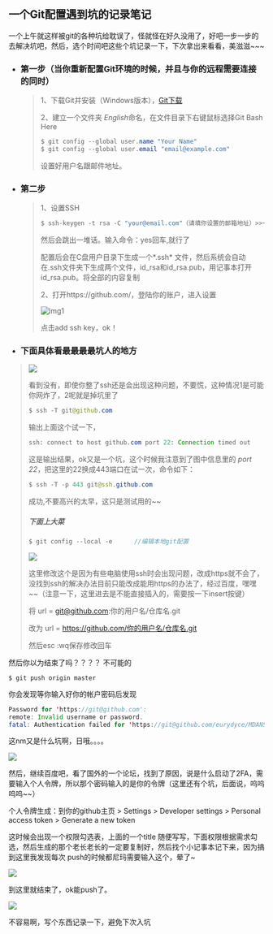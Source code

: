 ## 一个Git配置遇到坑的记录笔记

一个上午就这样被git的各种坑给耽误了，怪就怪在好久没用了，好吧一步一步的去解决坑吧，然后，选个时间吧这些个坑记录一下，下次拿出来看看，美滋滋~~~

- ### 第一步（当你重新配置Git环境的时候，并且与你的远程需要连接的同时）

  > 1、下载Git并安装（Windows版本），[Git下载 ](https://git-scm.com/downloads)
  >
  > 2、建立一个文件夹 *English*命名，在文件目录下右键鼠标选择Git Bash Here
  >
  > ```java
  > $ git config --global user.name "Your Name"
  > $ git config --global user.email "email@example.com"
  > ```
  >
  > 设置好用户名跟邮件地址。

- ### 第二步

  > 1、设置SSH
  >
  >  ``` java
  > $ ssh-keygen -t rsa -C "your@email.com"（请填你设置的邮箱地址）>>一直按回车就好
  >  ```
  >
  > 然后会跳出一堆话。输入命令：yes回车,就行了
  >
  > 配置后会在C盘用户目录下生成一个*.ssh* 文件，然后系统会自动在.ssh文件夹下生成两个文件，id_rsa和id_rsa.pub，用记事本打开id_rsa.pub。将全部的内容复制
  >
  > 2、打开https://github.com/，登陆你的账户，进入设置
  >
  > ![img1](<https://raw.githubusercontent.com/mylyd/mylyd.github.io/master/img/img1.png>)
  >
  > 点击add ssh key，ok！

  

- ### 下面具体看最最最最坑人的地方

> ![](C:\Users\mayn\Desktop\indexzhuxi\mylyd.github.io\img\img2.png)
>
> 看到没有，即使你整了ssh还是会出现这种问题，不要慌，这种情况1是可能你网炸了，2呢就是掉坑里了
>
> ```java
> $ ssh -T git@github.com 
> ```
>
> 输出上面这个试一下，
>
> ```java
> ssh: connect to host github.com port 22: Connection timed out
> ```
>
> 这是输出结果，ok又是一个坑，这个时候我注意到了图中信息里的 *port 22*，把这里的22换成443端口在试一次，命令如下：
>
> ```java
> $ ssh -T -p 443 git@ssh.github.com
> ```
>
> 成功,不要高兴的太早，这只是测试用的~~
>
> ##### 下面上大菜
>
> ```java
> $ git config --local -e      //编辑本地git配置
> ```
>
> ![](C:\Users\mayn\Desktop\indexzhuxi\mylyd.github.io\img\img3.png)
>
> 这里修改这个是因为有些电脑使用ssh时会出现问题，改成https就不会了，没找到ssh的解决办法目前只能改成能用https的办法了，经过百度，嘿嘿~~（注意一下，这里进去是不能直接插入的，需要按一下insert按键）
>
> 将      url = git@github.com:你的用户名/仓库名.git
>
> 改为  url = https://github.com/你的用户名/仓库名.git
>
> 然后esc   :wq保存修改回车

然后你以为结束了吗？？？？ 不可能的

```java\
$ git push origin master 
```

你会发现等你输入好你的帐户密码后发现

```java
Password for 'https://git@github.com': 
remote: Invalid username or password.
fatal: Authentication failed for 'https://git@github.com/eurydyce/MDANSE.git/'
```

这nm又是什么坑啊，日哦。。。。

![](C:\Users\mayn\Desktop\indexzhuxi\mylyd.github.io\img\img5.png)

然后，继续百度吧，看了国外的一个论坛，找到了原因，说是什么启动了2FA，需要输入个人令牌，所以那个密码输入的是你的令牌（这里还有个坑，后面说，呜呜呜呜~~）

个人令牌生成：到你的github主页 > Settings > Developer settings > Personal access token > Generate a new token

这时候会出现一个权限勾选表，上面的一个title 随便写写，下面权限根据需求勾选，然后生成的那个老长老长的一定要复制好，然后找个小记事本记下来，因为搞到这里我发现每次 push的时候都尼玛需要输入这个，晕了~

![](C:\Users\mayn\Desktop\indexzhuxi\mylyd.github.io\img\img6.png)

到这里就结束了，ok能push了。

![](C:\Users\mayn\Desktop\indexzhuxi\mylyd.github.io\img\img4.png)

不容易啊，写个东西记录一下，避免下次入坑